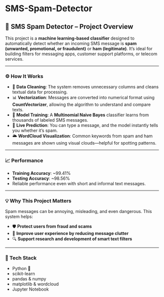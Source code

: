 # SMS-Spam-Detector



## 📱 SMS Spam Detector – Project Overview

This project is a **machine learning-based classifier** designed to automatically detect whether an incoming SMS message is **spam (unwanted, promotional, or fraudulent)** or **ham (legitimate)**. It’s ideal for building filters for messaging apps, customer support platforms, or telecom services.

---

### ⚙️ How It Works

- 🧹 **Data Cleaning**: The system removes unnecessary columns and cleans textual data for processing.
- 📊 **Vectorization**: Messages are converted into numerical format using **CountVectorizer**, allowing the algorithm to understand and compare texts.
- 🧠 **Model Training**: A **Multinomial Naive Bayes** classifier learns from thousands of labeled SMS messages.
- 🎯 **Live Prediction**: You can type a message, and the model instantly tells you whether it’s spam.
- 🌥️ **WordCloud Visualization**: Common keywords from spam and ham messages are shown using visual clouds—helpful for spotting patterns.

---

### 📈 Performance

- **Training Accuracy**: ~99.41%
- **Testing Accuracy**: ~98.56%
- Reliable performance even with short and informal text messages.

---

### 💡 Why This Project Matters

Spam messages can be annoying, misleading, and even dangerous. This system helps:
- 🛡️ **Protect users from fraud and scams**
- 💌 **Improve user experience by reducing message clutter**
- 🔍 **Support research and development of smart text filters**

---

### 🔧 Tech Stack

- Python 🐍  
- scikit-learn  
- pandas & numpy  
- matplotlib & wordcloud  
- Jupyter Notebook  

